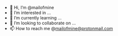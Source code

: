 - 👋 Hi, I’m @mailofmine
- 👀 I’m interested in ...
- 🌱 I’m currently learning ...
- 💞️ I’m looking to collaborate on ...
- 📫 How to reach me @mailofmine@protonmail.com 

<!---
mailofmine/mailofmine is a ✨ special ✨ repository because its `README.md` (this file) appears on your GitHub profile.
You can click the Preview link to take a look at your changes.
--->
